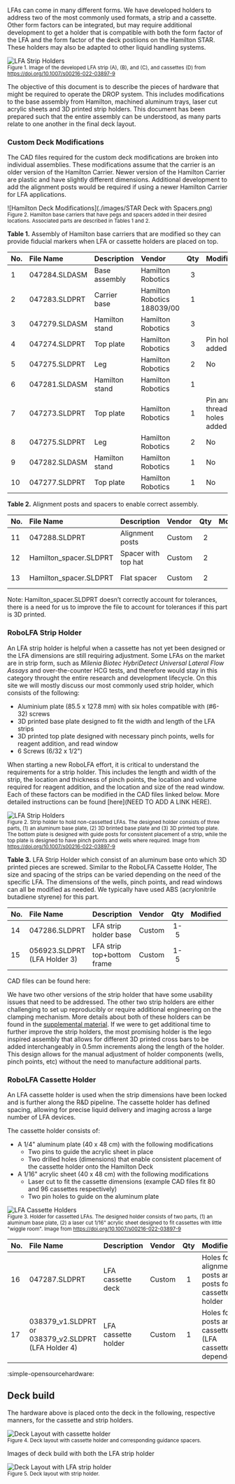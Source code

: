 LFAs can come in many different forms. We have developed holders to address two of the most commonly used formats, a strip and a cassette. Other form factors can be integrated, but may require additional development to get a holder that is compatible with both the form factor of the LFA and the form factor of the deck postiions on the Hamilton STAR. These holders may also be adapted to other liquid handling systems. 

![LFA Strip Holders](./images/LFA_strip_cassette_holders.png) <br>
<small>Figure 1. Image of the developed LFA strip (A), (B), and (C), and cassettes (D) from https://doi.org/10.1007/s00216-022-03897-9</small>

The objective of this document is to describe the pieces of hardware that might be required to operate the DROP system. This includes modifications to the base assembly from Hamilton, machined aluminum trays, laser cut acrylic sheets and 3D printed strip holders. This document has been prepared such that the entire assembly can be understood, as many parts relate to one another in the final deck layout.  

### Custom Deck Modifications

The CAD files required for the custom deck modifications are broken into individual assemblies. These modifications assume that the carrier is an older version of the Hamilton Carrier. Newer version of the Hamilton Carrier are plastic and have slightly different dimensions. Additional development to add the alignment posts would be required if using a newer Hamilton Carrier for LFA applications. 

![Hamilton Deck Modifications](./images/STAR Deck with Spacers.png) <br>
<small>Figure 2. Hamilton base carriers that have pegs and spacers added in their desired locations.  Associated parts are described in Tables 1 and 2.</small>

**Table 1.** Assembly of Hamilton base carriers that are modified so they can provide fiducial markers when LFA or cassette holders are placed on top. 

| No.| File Name       | Description    | Vendor             | Qty   | Modified | Link |
| :- | :-------------- | :------------- | :----------------  | :--: |:-------- |:---: |
| 1  | 047284.SLDASM   | Base assembly  | Hamilton Robotics  | 3     |          |      |
| 2  | 047283.SLDPRT   | Carrier base   | Hamilton Robotics 188039/00 | 1     |          | 1    |
| 3  | 047279.SLDASM   | Hamilton stand | Hamilton Robotics  | 3     |          | 1    |
| 4  | 047274.SLDPRT   | Top plate      | Hamilton Robotics  | 3     | Pin holes added | 3 |
| 5  | 047275.SLDPRT   | Leg            | Hamilton Robotics  | 2     | No       | 3    |
| 6  | 047281.SLDASM   | Hamilton stand | Hamilton Robotics  | 1     |          | 1    |
| 7  | 047273.SLDPRT   | Top plate      | Hamilton Robotics  | 1     | Pin and threaded holes added| 6 |
| 8  | 047275.SLDPRT   | Leg            | Hamilton Robotics  | 2     | No       | 6    |
| 9  | 047282.SLDASM   | Hamilton stand | Hamilton Robotics  | 1     | No       | 1    |
| 10 | 047277.SLDPRT   | Top plate      | Hamilton Robotics  | 1     | No       | 9    |

**Table 2.** Alignment posts and spacers to enable correct assembly. 

| No.| File Name       | Description    | Vendor            | Qty  | Modified | Link  |
| :- | :-------------- | :------------- | :---------------- | :--: |:-------- |:-----: |
| 11 | 047288.SLDPRT   | Alignment posts| Custom            | 2    |          | 1 + 16 |
| 12 | Hamilton_spacer.SLDPRT | Spacer with top hat | Custom| 2    |          | 1 + 16 |
| 13 | Hamilton_spacer.SLDPRT | Flat spacer | Custom        | 2    |          | 1 + 16 |

Note: Hamilton_spacer.SLDPRT doesn’t correctly account for tolerances, there is a need for us to improve the file to account for tolerances if this part is 3D printed.

### RoboLFA Strip Holder 
An LFA strip holder is helpful when a cassette has not yet been designed or the LFA dimensions are still requiring adjustment. Some LFAs on the market are in strip form, such as *Milenia Biotec HybriDetect Universal Lateral Flow Assays* and over-the-counter HCG tests, and therefore would stay in this category throught the entire research and development lifecycle. On this site we will mostly discuss our most commonly used strip holder, which consists of the following:

- Aluminium plate (85.5 x 127.8 mm) with six holes compatible with (#6-32) screws  
- 3D printed base plate designed to fit the width and length of the LFA strips
- 3D printed top plate designed with necessary pinch points, wells for reagent addition, and read window   
- 6 Screws (6/32 x 1/2")

When starting a new RoboLFA effort, it is critical to understand the requirements for a strip holder. This includes the length and width of the strip, the location and thickness of pinch points, the location and volume required for reagent addition, and the location and size of the read window. Each of these factors can be modified in the CAD files linked below. More detailed instructions can be found [here](NEED TO ADD A LINK HERE). 

![LFA Strip Holders](./images/LFA_strip_holder.png) <br>
<small>Figure 2. Strip holder to hold non-cassetted LFAs. The designed holder consists of three parts, (1) an aluminum base plate, (2) 3D brinted base plate and (3) 3D printed top plate. The bottom plate is designed with guide posts for consistent placement of a strip, while the top plate is designed to have pinch points and wells where required. Image from https://doi.org/10.1007/s00216-022-03897-9</small>

**Table 3.** LFA Strip Holder which consist of an aluminum base onto which 3D printed pieces are screwed. Similar to the RoboLFA Cassette Holder, The size and spacing of the strips can be varied depending on the need of the specific LFA. The dimensions of the wells, pinch points, and read windows can all be modified as needed. We typically have used ABS (acrylonitrile butadiene styrene) for this part.

| No.| File Name       | Description    | Vendor            | Qty  | Modified | Link  |
| :- | :-------------- | :------------- | :---------------- | :--: |:-------- |:-----: |
| 14 | 047286.SLDPRT   | LFA strip holder base | Custom            | 1-5  |          | 1 |
| 15 | 056923.SLDPRT (LFA Holder 3)| LFA strip top+bottom frame|Custom| 1-5  |          | 14|

CAD files can be found here: 

We have two other versions of the strip holder that have some usability issues that need to be addressed. The other two strip holders are either challenging to set up reproducibly or require additional engineering on the clamping mechanism. More details about both of these holders can be found in the [supplemental material](https://doi.org/10.1007/s00216-022-03897-9). 
If we were to get additional time to further improve the strip holders, the most promising holder is the lego inspired assembly that allows for different 3D printed cross bars to be added interchangeably in 0.5mm increments along the length of the holder. This design allows for the manual adjustment of holder components (wells, pinch points, etc) without the need to manufacture additional parts.

### RoboLFA Cassette Holder
An LFA cassette holder is used when the strip dimensions have been locked and is further along the R&D pipeline. The cassette holder has defined spacing, allowing for precise liquid delivery and imaging across a large number of LFA devices.  

The cassette holder consists of:  

+ A 1/4" aluminum plate (40 x 48 cm) with the following modifications  
    - Two pins to guide the acrylic sheet in place  
    - Two drilled holes (dimensions) that enable consistent placement of the cassette holder onto the Hamilton Deck  
+ A 1/16" acrylic sheet (40 x 48 cm) with the following modifications
    - Laser cut to fit the cassette dimensions (example CAD files fit 80 and 96 cassettes respectively)
    - Two pin holes to guide on the aluminum plate 

![LFA Cassette Holders](./images/LFA_cassette_holder.png) <br>
<small>Figure 3. Holder for cassetted LFAs. The designed holder consists of two parts, (1) an aluminum base plate, (2) a laser cut 1/16" acrylic sheet designed to fit cassettes with little "wiggle room".  Image from https://doi.org/10.1007/s00216-022-03897-9</small>

| No.| File Name       | Description    | Vendor             | Qty  | Modified | Link  |
| :- | :-------------- | :------------- | :---------------- | :--: |:-------- |:-----: |
| 16 | 047287.SLDPRT   | LFA cassette deck| Custom            | 1    |Holes for alignment posts and posts for cassette holder| 12 + 13 |
| 17 | 038379_v1.SLDPRT or  038379_v2.SLDPRT (LFA Holder 4) | LFA cassette holder | Custom            | 1    |Holes for posts and cassettes (LFA cassette dependent)| 16 |

:simple-opensourcehardware: 

## Deck build 

The hardware above is placed onto the deck in the following, respective manners, for the cassette and strip holders. 

![Deck Layout with cassette holder](./images/Deck%20with%20LFA%20Cassette%20Holder.png) <br>
<small>Figure 4. Deck layout with cassette holder and corresponding guidance spacers. </small>

Images of deck build with both the LFA strip holder 

![Deck Layout with LFA strip holder](./images/Strip%20holder%20on%20deck.png) <br>
<small>Figure 5. Deck layout with strip holder. </small>